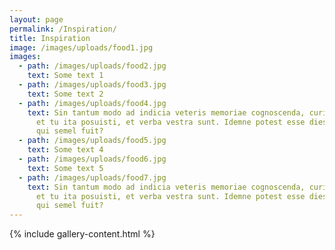 ```yaml
---
layout: page
permalink: /Inspiration/
title: Inspiration
image: /images/uploads/food1.jpg
images:
  - path: /images/uploads/food2.jpg
    text: Some text 1
  - path: /images/uploads/food3.jpg
    text: Some text 2
  - path: /images/uploads/food4.jpg
    text: Sin tantum modo ad indicia veteris memoriae cognoscenda, curiosorum. Haec
      et tu ita posuisti, et verba vestra sunt. Idemne potest esse dies saepius,
      qui semel fuit?
  - path: /images/uploads/food5.jpg
    text: Some text 4
  - path: /images/uploads/food6.jpg
    text: Some text 5
  - path: /images/uploads/food7.jpg
    text: Sin tantum modo ad indicia veteris memoriae cognoscenda, curiosorum. Haec
      et tu ita posuisti, et verba vestra sunt. Idemne potest esse dies saepius,
      qui semel fuit?
---
```

 
{% include gallery-content.html %}
